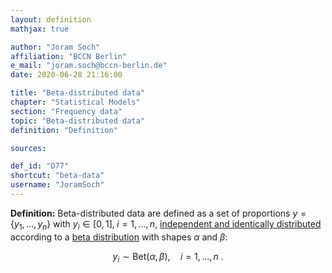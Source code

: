```yaml
---
layout: definition
mathjax: true

author: "Joram Soch"
affiliation: "BCCN Berlin"
e_mail: "joram.soch@bccn-berlin.de"
date: 2020-06-28 21:16:00

title: "Beta-distributed data"
chapter: "Statistical Models"
section: "Frequency data"
topic: "Beta-distributed data"
definition: "Definition"

sources:

def_id: "D77"
shortcut: "beta-data"
username: "JoramSoch"
---
```



**Definition:** Beta-distributed data are defined as a set of proportions $y = \left\lbrace y_1, \ldots, y_n \right\rbrace$ with $y_i \in [0,1], \; i = 1,\ldots,n$, [independent and identically distributed](/D/iid) according to a [beta distribution](/D/beta) with shapes $\alpha$ and $\beta$:

$$ \label{eq:beta-data}
y_i \sim \mathrm{Bet}(\alpha,\beta), \quad i = 1, \ldots, n \; .
$$